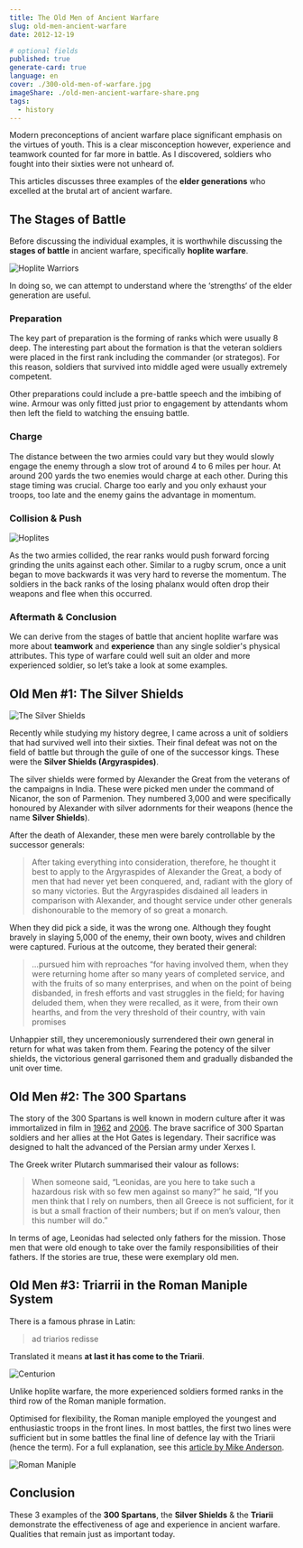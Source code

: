 ```yaml
---
title: The Old Men of Ancient Warfare
slug: old-men-ancient-warfare
date: 2012-12-19

# optional fields
published: true
generate-card: true
language: en
cover: ./300-old-men-of-warfare.jpg
imageShare: ./old-men-ancient-warfare-share.png
tags:
  - history
---
```


Modern preconceptions of ancient warfare place significant emphasis on the virtues of youth. This is a clear misconception however, experience and teamwork counted for far more in battle. As I discovered, soldiers who fought into their sixties were not unheard of.

This articles discusses three examples of the **elder generations** who excelled at the brutal art of ancient warfare.

## The Stages of Battle

Before discussing the individual examples, it is worthwhile discussing the **stages of battle** in ancient warfare, specifically **hoplite warfare**.

![Hoplite Warriors](./hoplite-warriors.jpg)

In doing so, we can attempt to understand where the ‘strengths‘ of the elder generation are useful.

### Preparation

The key part of preparation is the forming of ranks which were usually 8 deep. The interesting part about the formation is that the veteran soldiers were placed in the first rank including the commander (or strategos). For this reason, soldiers that survived into middle aged were usually extremely competent.

Other preparations could include a pre-battle speech and the imbibing of wine. Armour was only fitted just prior to engagement by attendants whom then left the field to watching the ensuing battle.

### Charge

The distance between the two armies could vary but they would slowly engage the enemy through a slow trot of around 4 to 6 miles per hour. At around 200 yards the two enemies would charge at each other. During this stage timing was crucial. Charge too early and you only exhaust your troops, too late and the enemy gains the advantage in momentum.

### Collision & Push

![Hoplites](./hoplites.jpg)

As the two armies collided, the rear ranks would push forward forcing grinding the units against each other. Similar to a rugby scrum, once a unit began to move backwards it was very hard to reverse the momentum. The soldiers in the back ranks of the losing phalanx would often drop their weapons and flee when this occurred.

### Aftermath & Conclusion

We can derive from the stages of battle that ancient hoplite warfare was more about **teamwork** and **experience** than any single soldier's physical attributes. This type of warfare could well suit an older and more experienced soldier, so let’s take a look at some examples.

## Old Men #1: The Silver Shields

![The Silver Shields](./silver-shields.png)

Recently while studying my history degree, I came across a unit of soldiers that had survived well into their sixties. Their final defeat was not on the field of battle but through the guile of one of the successor kings. These were the **Silver Shields (Argyraspides)**.

The silver shields were formed by Alexander the Great from the veterans of the campaigns in India. These were picked men under the command of Nicanor, the son of Parmenion. They numbered 3,000 and were specifically honoured by Alexander with silver adornments for their weapons (hence the name **Silver Shields**).

After the death of Alexander, these men were barely controllable by the successor generals:

> After taking everything into consideration, therefore, he thought it best to apply to the Argyraspides of Alexander the Great, a body of men that had never yet been conquered, and, radiant with the glory of so many victories. But the Argyraspides disdained all leaders in comparison with Alexander, and thought service under other generals dishonourable to the memory of so great a monarch.

When they did pick a side, it was the wrong one. Although they fought bravely in slaying 5,000 of the enemy, their own booty, wives and children were captured. Furious at the outcome, they berated their general:

> ...pursued him with reproaches “for having involved them, when they were returning home after so many years of completed service, and with the fruits of so many enterprises, and when on the point of being disbanded, in fresh efforts and vast struggles in the field; for having deluded them, when they were recalled, as it were, from their own hearths, and from the very threshold of their country, with vain promises

Unhappier still, they unceremoniously surrendered their own general in return for what was taken from them. Fearing the potency of the silver shields, the victorious general garrisoned them and gradually disbanded the unit over time.

## Old Men #2: The 300 Spartans

The story of the 300 Spartans is well known in modern culture after it was immortalized in film in [1962](http://www.imdb.com/title/tt0055719/) and [2006](http://www.imdb.com/title/tt0416449/). The brave sacrifice of 300 Spartan soldiers and her allies at the Hot Gates is legendary. Their sacrifice was designed to halt the advanced of the Persian army under Xerxes I.

The Greek writer Plutarch summarised their valour as follows:

> When someone said, “Leonidas, are you here to take such a hazardous risk with so few men against so many?” he said, “If you men think that I rely on numbers, then all Greece is not sufficient, for it is but a small fraction of their numbers; but if on men’s valour, then this number will do.”

In terms of age, Leonidas had selected only fathers for the mission. Those men that were old enough to take over the family responsibilities of their fathers. If the stories are true, these were exemplary old men.

## Old Men #3: Triarrii in the Roman Maniple System

There is a famous phrase in Latin:

> ad triarios redisse

Translated it means **at last it has come to the Triarii**.

![Centurion](./centurion_vitis.jpg)

Unlike hoplite warfare, the more experienced soldiers formed ranks in the third row of the Roman maniple formation.

Optimised for flexibility, the Roman maniple employed the youngest and enthusiastic troops in the front lines. In most battles, the first two lines were sufficient but in some battles the final line of defence lay with the Triarii (hence the term). For a full explanation, see this [article by Mike Anderson](http://www.mikeanderson.biz/2009/03/blog-post_14.html).

![Roman Maniple](./roman-maniple.gif)

## Conclusion

These 3 examples of the **300 Spartans**, the **Silver Shields** & the **Triarii** demonstrate the effectiveness of age and experience in ancient warfare. Qualities that remain just as important today.
